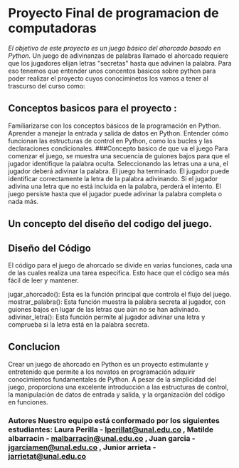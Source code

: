 # Proyecto Final de programacion de computadoras 

*El objetivo de este proyecto es un juego básico del ahorcado basado en Python.* Un juego de adivinanzas de palabras llamado el ahorcado requiere que los jugadores elijan letras   "secretas" hasta que advinen la palabra.
Para eso tenemos que entender unos concentos basicos sobre python para poder realizar el proyecto cuyos conociminetos los vamos a tener al trascurso del curso como:
## Conceptos basicos para el proyecto :
Familiarizarse con los conceptos básicos de la programación en Python.
Aprender a manejar la entrada y salida de datos en Python.
Entender cómo funcionan las estructuras de control en Python, como los bucles y las declaraciones condicionales.
###Concepto basico de que va el juego
Para comenzar el juego, se muestra una secuencia de guiones bajos para que el jugador identifique la palabra oculta. Seleccionando las letras una a una, el jugador deberá adivinar la palabra. El juego ha terminado. El jugador puede identificar correctamente la letra de la palabra adivinando. Si el jugador adivina una letra que no está incluida en la palabra, perderá el intento. El juego persiste hasta que el jugador puede adivinar la palabra completa o nada más.
## Un concepto del diseño del codigo del juego.
## Diseño del Código
El código para el juego de ahorcado se divide en varias funciones, cada una de las cuales realiza una tarea específica. Esto hace que el código sea más fácil de leer y mantener.

jugar_ahorcado(): Esta es la función principal que controla el flujo del juego.
mostrar_palabra(): Esta función muestra la palabra secreta al jugador, con guiones bajos en lugar de las letras que aún no se han adivinado.
adivinar_letra(): Esta función permite al jugador adivinar una letra y comprueba si la letra está en la palabra secreta.
## Conclucion
Crear un juego de ahorcado en Python es un proyecto estimulante y entretenido que permite a los novatos en programación adquirir conocimientos fundamentales de Python. A pesar de la simplicidad del juego, proporciona una excelente introducción a las estructuras de control, la manipulación de datos de entrada y salida, y la organización del código en funciones.
### Autores Nuestro equipo está conformado por los siguientes estudiantes: Laura Perilla - lperillat@unal.edu.co , Matilde albarracin - malbarracin@unal.edu.co , Juan garcia - jgarciamen@unal.edu.co , Junior arrieta - jarrietat@unal.edu.co 


